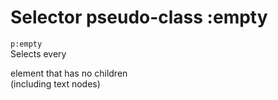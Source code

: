 # Selector pseudo-class :empty

`p:empty`  
Selects every <p> element that has no children  
(including text nodes)  

